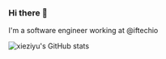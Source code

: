 ### Hi there 👋

I'm a software engineer working at @iftechio

![xieziyu's GitHub stats](https://github-readme-stats.vercel.app/api?username=xieziyu&count_private=true&show_icons=true&theme=aura_dark)

